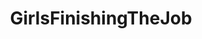 ---
title: GirlsFinishingTheJob
crosslinks:
- livven
- realitydicks
- whynotasource
- RuinedOrgasms
- OralCreampie
- CumHaters
- cumonclothes
- throatpies
- postorgasm
- orgasmcontrol
- cfnm
- cindyhope
- Fiveheads
- ImpresssedByCum
- cipriana
- pulsatingcumshots
- JerkingHimOntoHer
- Kazaaporn
- AvaAddams
- RemyLaCroix
---